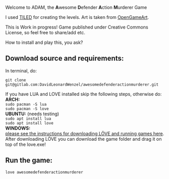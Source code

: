 Welcome to ADAM, the **A**wesome **D**efender **A**ction **M**urderer Game


I used [TILED](https://www.mapeditor.org/) for creating the levels. 
Art is taken from [OpenGameArt](https://opengameart.org/).

This is Work in progress! 
Game published under Creative Commons License, so feel free to share/add etc.


How to install and play this, you ask?


## Download source and requirements:
In terminal, do:  

`git clone git@gitlab.com:DavidLeonardWenzel/awesomedefenderactionmurderer.git`


If you have LUA and LOVE installed skip the following steps, otherwise do:    
**ARCH:**  
`sudo pacman -S lua`  
`sudo pacman -S love`  
**UBUNTU:** (needs testing)  
`sudo apt install lua`  
`sudo apt install love`  
**WINDOWS:**  
[please see the instructions for downloading LÖVE and running games here](https://love2d.org/wiki/Getting_Started). 
After downloading LÖVE you can download the game folder and drag it on top of the love.exe!

## Run the game:  
`love awesomedefenderactionmurderer`

